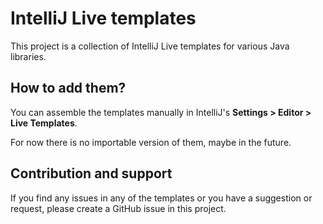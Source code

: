 # IntelliJ Live templates

This project is a collection of IntelliJ Live templates for various Java libraries.

## How to add them?

You can assemble the templates manually in IntelliJ's **Settings > Editor > Live Templates**.

For now there is no importable version of them, maybe in the future.

## Contribution and support

If you find any issues in any of the templates or you have a suggestion or request, please create a GitHub issue in this project.
